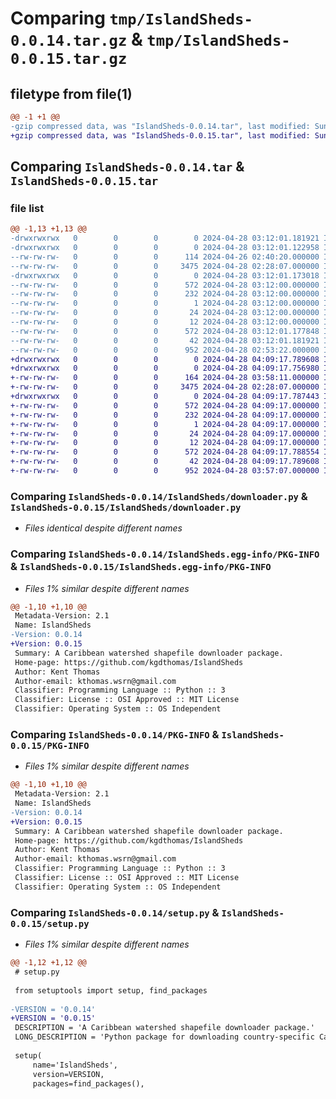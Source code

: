 # Comparing `tmp/IslandSheds-0.0.14.tar.gz` & `tmp/IslandSheds-0.0.15.tar.gz`

## filetype from file(1)

```diff
@@ -1 +1 @@
-gzip compressed data, was "IslandSheds-0.0.14.tar", last modified: Sun Apr 28 03:12:01 2024, max compression
+gzip compressed data, was "IslandSheds-0.0.15.tar", last modified: Sun Apr 28 04:09:17 2024, max compression
```

## Comparing `IslandSheds-0.0.14.tar` & `IslandSheds-0.0.15.tar`

### file list

```diff
@@ -1,13 +1,13 @@
-drwxrwxrwx   0        0        0        0 2024-04-28 03:12:01.181921 IslandSheds-0.0.14/
-drwxrwxrwx   0        0        0        0 2024-04-28 03:12:01.122958 IslandSheds-0.0.14/IslandSheds/
--rw-rw-rw-   0        0        0      114 2024-04-26 02:40:20.000000 IslandSheds-0.0.14/IslandSheds/__init__.py
--rw-rw-rw-   0        0        0     3475 2024-04-28 02:28:07.000000 IslandSheds-0.0.14/IslandSheds/downloader.py
-drwxrwxrwx   0        0        0        0 2024-04-28 03:12:01.173018 IslandSheds-0.0.14/IslandSheds.egg-info/
--rw-rw-rw-   0        0        0      572 2024-04-28 03:12:00.000000 IslandSheds-0.0.14/IslandSheds.egg-info/PKG-INFO
--rw-rw-rw-   0        0        0      232 2024-04-28 03:12:00.000000 IslandSheds-0.0.14/IslandSheds.egg-info/SOURCES.txt
--rw-rw-rw-   0        0        0        1 2024-04-28 03:12:00.000000 IslandSheds-0.0.14/IslandSheds.egg-info/dependency_links.txt
--rw-rw-rw-   0        0        0       24 2024-04-28 03:12:00.000000 IslandSheds-0.0.14/IslandSheds.egg-info/requires.txt
--rw-rw-rw-   0        0        0       12 2024-04-28 03:12:00.000000 IslandSheds-0.0.14/IslandSheds.egg-info/top_level.txt
--rw-rw-rw-   0        0        0      572 2024-04-28 03:12:01.177848 IslandSheds-0.0.14/PKG-INFO
--rw-rw-rw-   0        0        0       42 2024-04-28 03:12:01.181921 IslandSheds-0.0.14/setup.cfg
--rw-rw-rw-   0        0        0      952 2024-04-28 02:53:22.000000 IslandSheds-0.0.14/setup.py
+drwxrwxrwx   0        0        0        0 2024-04-28 04:09:17.789608 IslandSheds-0.0.15/
+drwxrwxrwx   0        0        0        0 2024-04-28 04:09:17.756980 IslandSheds-0.0.15/IslandSheds/
+-rw-rw-rw-   0        0        0      164 2024-04-28 03:58:11.000000 IslandSheds-0.0.15/IslandSheds/__init__.py
+-rw-rw-rw-   0        0        0     3475 2024-04-28 02:28:07.000000 IslandSheds-0.0.15/IslandSheds/downloader.py
+drwxrwxrwx   0        0        0        0 2024-04-28 04:09:17.787443 IslandSheds-0.0.15/IslandSheds.egg-info/
+-rw-rw-rw-   0        0        0      572 2024-04-28 04:09:17.000000 IslandSheds-0.0.15/IslandSheds.egg-info/PKG-INFO
+-rw-rw-rw-   0        0        0      232 2024-04-28 04:09:17.000000 IslandSheds-0.0.15/IslandSheds.egg-info/SOURCES.txt
+-rw-rw-rw-   0        0        0        1 2024-04-28 04:09:17.000000 IslandSheds-0.0.15/IslandSheds.egg-info/dependency_links.txt
+-rw-rw-rw-   0        0        0       24 2024-04-28 04:09:17.000000 IslandSheds-0.0.15/IslandSheds.egg-info/requires.txt
+-rw-rw-rw-   0        0        0       12 2024-04-28 04:09:17.000000 IslandSheds-0.0.15/IslandSheds.egg-info/top_level.txt
+-rw-rw-rw-   0        0        0      572 2024-04-28 04:09:17.788554 IslandSheds-0.0.15/PKG-INFO
+-rw-rw-rw-   0        0        0       42 2024-04-28 04:09:17.789608 IslandSheds-0.0.15/setup.cfg
+-rw-rw-rw-   0        0        0      952 2024-04-28 03:57:07.000000 IslandSheds-0.0.15/setup.py
```

### Comparing `IslandSheds-0.0.14/IslandSheds/downloader.py` & `IslandSheds-0.0.15/IslandSheds/downloader.py`

 * *Files identical despite different names*

### Comparing `IslandSheds-0.0.14/IslandSheds.egg-info/PKG-INFO` & `IslandSheds-0.0.15/IslandSheds.egg-info/PKG-INFO`

 * *Files 1% similar despite different names*

```diff
@@ -1,10 +1,10 @@
 Metadata-Version: 2.1
 Name: IslandSheds
-Version: 0.0.14
+Version: 0.0.15
 Summary: A Caribbean watershed shapefile downloader package.
 Home-page: https://github.com/kgdthomas/IslandSheds
 Author: Kent Thomas
 Author-email: kthomas.wsrn@gmail.com
 Classifier: Programming Language :: Python :: 3
 Classifier: License :: OSI Approved :: MIT License
 Classifier: Operating System :: OS Independent
```

### Comparing `IslandSheds-0.0.14/PKG-INFO` & `IslandSheds-0.0.15/PKG-INFO`

 * *Files 1% similar despite different names*

```diff
@@ -1,10 +1,10 @@
 Metadata-Version: 2.1
 Name: IslandSheds
-Version: 0.0.14
+Version: 0.0.15
 Summary: A Caribbean watershed shapefile downloader package.
 Home-page: https://github.com/kgdthomas/IslandSheds
 Author: Kent Thomas
 Author-email: kthomas.wsrn@gmail.com
 Classifier: Programming Language :: Python :: 3
 Classifier: License :: OSI Approved :: MIT License
 Classifier: Operating System :: OS Independent
```

### Comparing `IslandSheds-0.0.14/setup.py` & `IslandSheds-0.0.15/setup.py`

 * *Files 1% similar despite different names*

```diff
@@ -1,12 +1,12 @@
 # setup.py
 
 from setuptools import setup, find_packages
 
-VERSION = '0.0.14'
+VERSION = '0.0.15'
 DESCRIPTION = 'A Caribbean watershed shapefile downloader package.'
 LONG_DESCRIPTION = 'Python package for downloading country-specific Caribbean watershed data.'
 
 setup(
     name='IslandSheds',
     version=VERSION,
     packages=find_packages(),
```

